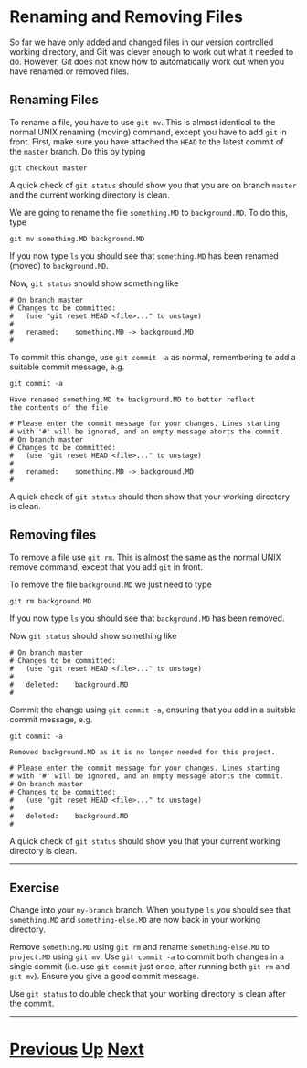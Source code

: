 ---
---

# Renaming and Removing Files

So far we have only added and changed files in our version controlled
working directory, and Git was clever enough to work out what it
needed to do. However, Git does not know how to automatically work
out when you have renamed or removed files.

## Renaming Files

To rename a file, you have to use `git mv`. This is almost identical
to the normal UNIX renaming (moving) command, except you have to add
`git` in front. First, make sure you have attached the `HEAD` to the 
latest commit of the `master` branch. Do this by typing

```
git checkout master
```

A quick check of `git status` should show you that you are on branch
`master` and the current working directory is clean.

We are going to rename the file `something.MD` to `background.MD`. To
do this, type

```
git mv something.MD background.MD
```

If you now type `ls` you should see that `something.MD` has been renamed
(moved) to `background.MD`.

Now, `git status` should show something like

```
# On branch master
# Changes to be committed:
#   (use "git reset HEAD <file>..." to unstage)
#
#	renamed:    something.MD -> background.MD
#
```

To commit this change, use `git commit -a` as normal, remembering
to add a suitable commit message, e.g.

```
git commit -a
```

```
Have renamed something.MD to background.MD to better reflect
the contents of	the file

# Please enter the commit message for your changes. Lines starting
# with '#' will be ignored, and an empty message aborts the commit.
# On branch master
# Changes to be committed:
#   (use "git reset HEAD <file>..." to unstage)
#
#	renamed:    something.MD -> background.MD
#
```

A quick check of `git status` should then show that your working
directory is clean.

## Removing files

To remove a file use `git rm`. This is almost the same as the normal
UNIX remove command, except that you add `git` in front.

To remove the file `background.MD` we just need to type

```
git rm background.MD
```

If you now type `ls` you should see that `background.MD` has been
removed.

Now `git status` should show something like

```
# On branch master
# Changes to be committed:
#   (use "git reset HEAD <file>..." to unstage)
#
#	deleted:    background.MD
#
```

Commit the change using `git commit -a`, ensuring that you add in
a suitable commit message, e.g.

```
git commit -a
```

```
Removed	background.MD as it is no longer needed	for this project.

# Please enter the commit message for your changes. Lines starting
# with '#' will be ignored, and an empty message aborts the commit.
# On branch master
# Changes to be committed:
#   (use "git reset HEAD <file>..." to unstage)
#
#	deleted:    background.MD
#
```

A quick check of `git status` should show you that your current
working directory is clean.

***

## Exercise

Change into your `my-branch` branch. When you type `ls` you should
see that `something.MD` and `something-else.MD` are now back in
your working directory.

Remove `something.MD` using `git rm` and rename `something-else.MD`
to `project.MD` using `git mv`. Use `git commit -a` to commit both
changes in a single commit (i.e. use `git commit` just once, after
running both `git rm` and `git mv`). Ensure you give a good 
commit message.

Use `git status` to double check that your working directory is
clean after the commit.

***

# [Previous](../branching) [Up](../README) [Next](../subdirs)

